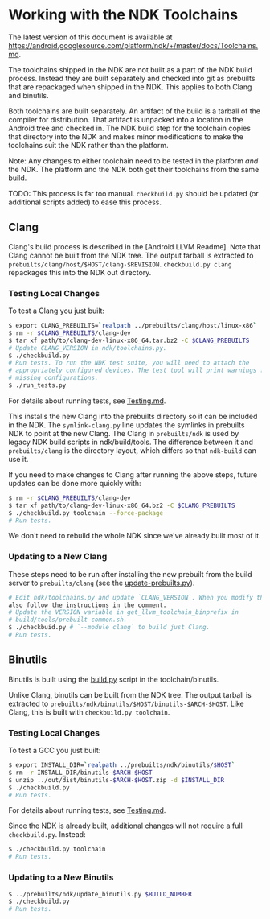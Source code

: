 # Working with the NDK Toolchains

The latest version of this document is available at
https://android.googlesource.com/platform/ndk/+/master/docs/Toolchains.md.

The toolchains shipped in the NDK are not built as a part of the NDK build
process. Instead they are built separately and checked into git as prebuilts
that are repackaged when shipped in the NDK. This applies to both Clang and
binutils.

Both toolchains are built separately. An artifact of the build is a tarball of
the compiler for distribution. That artifact is unpacked into a location in the
Android tree and checked in. The NDK build step for the toolchain copies that
directory into the NDK and makes minor modifications to make the toolchains suit
the NDK rather than the platform.

Note: Any changes to either toolchain need to be tested in the platform *and*
the NDK. The platform and the NDK both get their toolchains from the same build.

TODO: This process is far too manual. `checkbuild.py` should be updated (or
additional scripts added) to ease this process.

## Clang

Clang's build process is described in the [Android LLVM Readme]. Note that Clang
cannot be built from the NDK tree. The output tarball is extracted to
`prebuilts/clang/host/$HOST/clang-$REVISION`. `checkbuild.py clang` repackages
this into the NDK out directory.

[Android Clang Readme]: https://android.googlesource.com/toolchain/llvm_android/+/master/README.md

### Testing Local Changes

To test a Clang you just built:

```bash
$ export CLANG_PREBUILTS=`realpath ../prebuilts/clang/host/linux-x86`
$ rm -r $CLANG_PREBUILTS/clang-dev
$ tar xf path/to/clang-dev-linux-x86_64.tar.bz2 -C $CLANG_PREBUILTS
# Update CLANG_VERSION in ndk/toolchains.py.
$ ./checkbuild.py
# Run tests. To run the NDK test suite, you will need to attach the
# appropriately configured devices. The test tool will print warnings for
# missing configurations.
$ ./run_tests.py
```

For details about running tests, see [Testing.md].

[Testing.md]: Testing.md

This installs the new Clang into the prebuilts directory so it can be included
in the NDK. The `symlink-clang.py` line updates the symlinks in prebuilts NDK to
point at the new Clang. The Clang in `prebuilts/ndk` is used by legacy NDK build
scripts in ndk/build/tools. The difference between it and `prebuilts/clang` is
the directory layout, which differs so that `ndk-build` can use it.

If you need to make changes to Clang after running the above steps, future
updates can be done more quickly with:

```bash
$ rm -r $CLANG_PREBUILTS/clang-dev
$ tar xf path/to/clang-dev-linux-x86_64.bz2 -C $CLANG_PREBUILTS
$ ./checkbuild.py toolchain --force-package
# Run tests.
```

We don't need to rebuild the whole NDK since we've already built most of it.

### Updating to a New Clang

These steps need to be run after installing the new prebuilt from the build
server to `prebuilts/clang` (see the [update-prebuilts.py]).

[update-prebuilts.py]: https://android.googlesource.com/toolchain/llvm_android/+/master/update-prebuilts.py

```bash
# Edit ndk/toolchains.py and update `CLANG_VERSION`. When you modify this value,
also follow the instructions in the comment.
# Update the VERSION variable in get_llvm_toolchain_binprefix in
# build/tools/prebuilt-common.sh.
$ ./checkbuid.py # `--module clang` to build just Clang.
# Run tests.
```

## Binutils

Binutils is built using the [build.py] script in the toolchain/binutils.

Unlike Clang, binutils can be built from the NDK tree. The output tarball is
extracted to `prebuilts/ndk/binutils/$HOST/binutils-$ARCH-$HOST`. Like Clang,
this is built with `checkbuild.py toolchain`.

[build.py]: https://android.googlesource.com/toolchain/binutils/+/master/build.py

### Testing Local Changes

To test a GCC you just built:

```bash
$ export INSTALL_DIR=`realpath ../prebuilts/ndk/binutils/$HOST`
$ rm -r INSTALL_DIR/binutils-$ARCH-$HOST
$ unzip ../out/dist/binutils-$ARCH-$HOST.zip -d $INSTALL_DIR
$ ./checkbuild.py
# Run tests.
```

For details about running tests, see [Testing.md].

Since the NDK is already built, additional changes will not require a full
`checkbuild.py`. Instead:

```bash
$ ./checkbuild.py toolchain
# Run tests.
```

### Updating to a New Binutils

```bash
$ ../prebuilts/ndk/update_binutils.py $BUILD_NUMBER
$ ./checkbuild.py
# Run tests.
```
